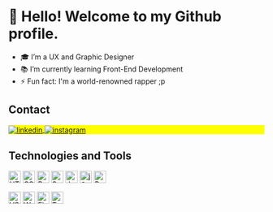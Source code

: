 # 👋 Hello! Welcome to my Github profile.

- 🎓 I’m a UX and Graphic Designer <!-- - 🔭 I’m currently working at [Link visible name](https://address.com) -->
- 📚 I’m currently learning Front-End Development
- ⚡ Fun fact: I'm a world-renowned rapper ;p

## Contact

<p align="left" style="background:yellow">
<a href="https://linkedin.com/in/gprado-dev" target="_blank">
  <img align="center" src="https://img.shields.io/badge/-gprado.dev-05122A?style=flat&logo=linkedin" alt="linkedin"/>
</a>
<a href="https://instagram.com/pradorap" target="_blank">
 <img align="center" src="https://img.shields.io/badge/-pradorap-05122A?style=flat&logo=instagram" alt="instagram"/>
</a>
</p>

## Technologies and Tools

<a><img src="https://cdn.jsdelivr.net/gh/devicons/devicon/icons/html5/html5-original.svg" alt="HTML5" width="24px" height="24px"/></a>
<a><img src="https://cdn.jsdelivr.net/gh/devicons/devicon/icons/css3/css3-original.svg" alt="CSS3" width="24px" height="24px"/></a>
<a><img src="https://cdn.jsdelivr.net/gh/devicons/devicon/icons/bootstrap/bootstrap-original.svg" alt="Bootstrap" width="24px" height="24px"/></a>
<a><img src="https://cdn.jsdelivr.net/gh/devicons/devicon/icons/sass/sass-original.svg" alt="Sass" width="24px" height="24px"/></a>
<a><img src="https://cdn.jsdelivr.net/gh/devicons/devicon/icons/javascript/javascript-original.svg" alt="JavaScript" width="24px" height="24px"/></a>
<a><img src="https://cdn.jsdelivr.net/gh/devicons/devicon/icons/jquery/jquery-original.svg" alt="jQuery" width="24px" height="24px"/></a>
<a><img src="https://cdn.jsdelivr.net/gh/devicons/devicon/icons/react/react-original.svg" alt="React" width="24px" height="24px"/></a>

<a><img src="https://cdn.jsdelivr.net/gh/devicons/devicon/icons/vscode/vscode-original.svg" alt="VSCode" width="24px" height="24px"/></a>
<a><img src="https://cdn.jsdelivr.net/gh/devicons/devicon/icons/wordpress/wordpress-plain.svg" alt="WordPress" width="24px" height="24px"/></a>
<a><img src="https://cdn.jsdelivr.net/gh/devicons/devicon/icons/figma/figma-original.svg" alt="Figma" width="24px" height="24px"/></a>
<a><img src="https://cdn.jsdelivr.net/gh/devicons/devicon/icons/trello/trello-plain.svg" alt="Trello" width="24px" height="24px"/></a>
<!--
**gprado-dev/gprado-dev** is a ✨ _special_ ✨ repository because its `README.md` (this file) appears on your GitHub profile.

Here are some ideas to get you started:

- 🔭 I’m currently working on ...
- 🌱 I’m currently learning ...
- 👯 I’m looking to collaborate on ...
- 🤔 I’m looking for help with ...
- 💬 Ask me about ...
- 📫 How to reach me: ...
- 😄 Pronouns: ...
- ⚡ Fun fact: ...
-->
